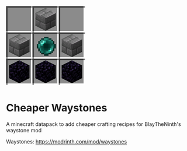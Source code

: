 ![Banner](pack.png?raw=true)
=====
Cheaper Waystones
=====
A minecraft datapack to add cheaper crafting recipes for BlayTheNinth's waystone mod

Waystones: https://modrinth.com/mod/waystones
